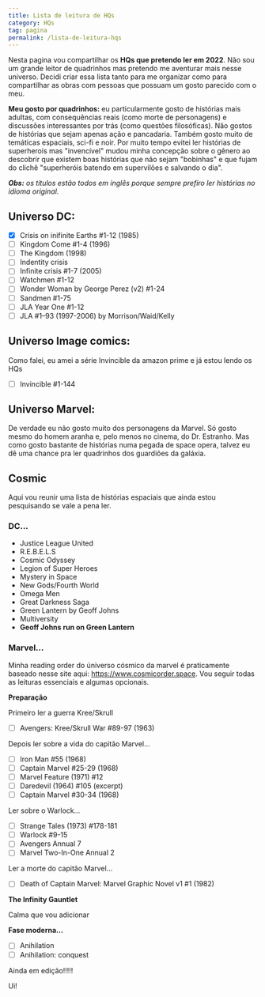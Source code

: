 ```yaml
---
title: Lista de leitura de HQs
category: HQs
tag: pagina
permalink: /lista-de-leitura-hqs
---
```


Nesta pagina vou compartilhar os **HQs que pretendo ler em 2022**. Não sou um grande leitor de quadrinhos mas pretendo me aventurar mais nesse universo. Decidi criar essa lista tanto para me organizar como para compartilhar as obras com pessoas que possuam um gosto parecido com o meu.

**Meu gosto por quadrinhos:** eu particularmente gosto de histórias mais adultas, com consequências reais (como morte de personagens) e discussões interessantes por trás (como questões filosóficas). Não gostos de histórias que sejam apenas ação e pancadaria. Também gosto muito de temáticas espaciais, sci-fi e noir. Por muito tempo evitei ler histórias de superherois mas "invencível" mudou minha concepção sobre o gênero ao descobrir que existem boas histórias que não sejam "bobinhas" e que fujam do clichê "superheróis batendo em supervilões e salvando o dia".

_**Obs:** os títulos estão todos em inglês porque sempre prefiro ler histórias no idioma original._

## Universo DC:

- [X] Crisis on inifinite Earths #1-12 (1985)
- [ ] Kingdom Come #1-4 (1996)
- [ ] The Kingdom (1998)
- [ ] Indentity crisis
- [ ] Infinite crisis #1-7 (2005)
- [ ] Watchmen #1-12
- [ ] Wonder Woman by George Perez (v2) #1-24
- [ ] Sandmen #1-75
- [ ] JLA Year One #1-12
- [ ] JLA #1–93 (1997-2006) by Morrison/Waid/Kelly

## Universo Image comics:

Como falei, eu amei a série Invincible da amazon prime e já estou lendo os HQs

- [ ] Invincible #1-144

## Universo Marvel:

De verdade eu não gosto muito dos personagens da Marvel. Só gosto mesmo do homem aranha e, pelo menos no cinema, do Dr. Estranho. Mas como gosto bastante de histórias numa pegada de space opera, talvez eu dê uma chance pra ler quadrinhos dos guardiões da galáxia.

## Cosmic

Aqui vou reunir uma lista de histórias espaciais que ainda estou pesquisando se vale a pena ler.

### DC...

- Justice League United
- R.E.B.E.L.S
- Cosmic Odyssey
- Legion of Super Heroes
- Mystery in Space
- New Gods/Fourth World
- Omega Men
- Great Darkness Saga
- Green Lantern by Geoff Johns
- Multiversity
- **Geoff Johns run on Green Lantern**

### Marvel...

Minha reading order do úniverso cósmico da marvel é praticamente baseado nesse site aqui: <https://www.cosmicorder.space>. Vou seguir todas as leituras essenciais e algumas opcionais.

**Preparação**

Primeiro ler a guerra Kree/Skrull

- [ ] Avengers: Kree/Skrull War #89-97 (1963)

Depois ler sobre a vida do capitão Marvel...

- [ ] Iron Man #55 (1968)
- [ ] Captain Marvel #25-29 (1968)
- [ ] Marvel Feature (1971) #12
- [ ] Daredevil (1964) #105 (excerpt)
- [ ] Captain Marvel #30-34 (1968)

Ler sobre o Warlock...

- [ ] Strange Tales (1973) #178-181
- [ ] Warlock #9-15
- [ ] Avengers Annual 7
- [ ] Marvel Two-In-One Annual 2

Ler a morte do capitão Marvel...

- [ ] Death of Captain Marvel: Marvel Graphic Novel v1 #1 (1982)

**The Infinity Gauntlet**

Calma que vou adicionar

**Fase moderna...**

- [ ] Anihilation
- [ ] Anihilation: conquest

Ainda em edição!!!!!

Ui!